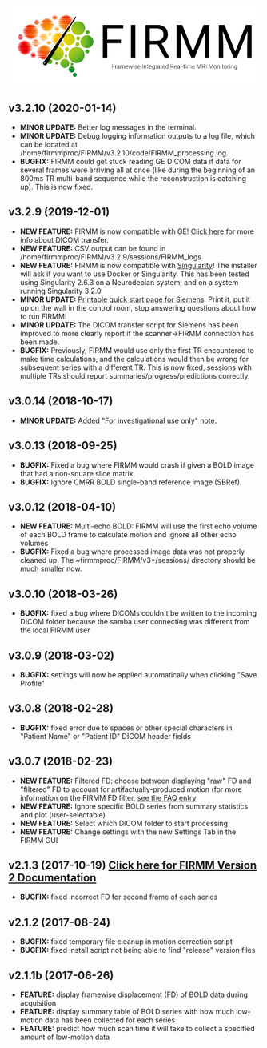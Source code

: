 ![Logo](img/FirmmLogo.png)

## v3.2.10 (2020-01-14)
* **MINOR UPDATE:** Better log messages in the terminal.
* **MINOR UPDATE:** Debug logging information outputs to a log file, which can be located at /home/firmmproc/FIRMM/v3.2.10/code/FIRMM_processing.log.
* **BUGFIX:** FIRMM could get stuck reading GE DICOM data if data for several frames were arriving all at once (like during the beginning of an 800ms TR multi-band sequence while the reconstruction is catching up). This is now fixed.

## v3.2.9 (2019-12-01)
* **NEW FEATURE:** FIRMM is now compatible with GE! [Click here](https://firmm.readthedocs.io/en/3.2/ge_dicom_streaming/) for more info about DICOM transfer.
* **NEW FEATURE:** CSV output can be found in /home/firmmproc/FIRMM/v3.2.9/sessions/FIRMM_logs
* **NEW FEATURE:** FIRMM is now compatible with [Singularity](https://sylabs.io/singularity/)! The installer will ask if you want to use Docker or Singularity. This has been tested using Singularity 2.6.3 on a Neurodebian system, and on a system running Singularity 3.2.0.
* **MINOR UPDATE:** [Printable quick start page for Siemens](https://github.com/FIRMMsoftware/firmm_docs/raw/3.2/docs/FIRMM_Operator_Instructions_SIEMENS.pdf). Print it, put it up on the wall in the control room, stop answering questions about how to run FIRMM!
* **MINOR UPDATE:** The DICOM transfer script for Siemens has been improved to more clearly report if the scanner->FIRMM connection has been made.
* **BUGFIX:** Previously, FIRMM would use only the first TR encountered to make time calculations, and the calculations would then be wrong for subsequent series with a different TR. This is now fixed, sessions with multiple TRs should report summaries/progress/predictions correctly.

## v3.0.14 (2018-10-17)
* **MINOR UPDATE:** Added "For investigational use only" note.

## v3.0.13 (2018-09-25)
* **BUGFIX:** Fixed a bug where FIRMM would crash if given a BOLD image that had a non-square slice matrix.
* **BUGFIX:** Ignore CMRR BOLD single-band reference image (SBRef).

## v3.0.12 (2018-04-10)
* **NEW FEATURE:** Multi-echo BOLD: FIRMM will use the first echo volume of each BOLD frame to calculate motion and ignore all other echo volumes
* **BUGFIX:** Fixed a bug where processed image data was not properly cleaned up. The ~firmmproc/FIRMM/v3*/sessions/ directory should be much smaller now.

## v3.0.10 (2018-03-26)
* **BUGFIX:** fixed a bug where DICOMs couldn't be written to the incoming DICOM folder because the samba user connecting was different from the local FIRMM user

## v3.0.9 (2018-03-02)
* **BUGFIX:** settings will now be applied automatically when clicking "Save Profile"

## v3.0.8 (2018-02-28)
* **BUGFIX:** fixed error due to spaces or other special characters in "Patient Name" or "Patient ID" DICOM header fields

## v3.0.7 (2018-02-23)
* **NEW FEATURE:** Filtered FD: choose between displaying "raw" FD and "filtered" FD to account for artifactually-produced motion (for more information on the FIRMM FD filter, [see the FAQ entry](FAQ.md#what-is-the-firmm-fd-filter)
* **NEW FEATURE:** Ignore specific BOLD series from summary statistics and plot (user-selectable)
* **NEW FEATURE:** Select which DICOM folder to start processing
* **NEW FEATURE:** Change settings with the new Settings Tab in the FIRMM GUI

## v2.1.3 (2017-10-19) [Click here for FIRMM Version 2 Documentation](http://firmm.readthedocs.io/en/2.1.3/)
* **BUGFIX:** fixed incorrect FD for second frame of each series

## v2.1.2 (2017-08-24)
* **BUGFIX:** fixed temporary file cleanup in motion correction script
* **BUGFIX:** fixed install script not being able to find "release" version files

## v2.1.1b (2017-06-26)
* **FEATURE:** display framewise displacement (FD) of BOLD data during acquisition
* **FEATURE:** display summary table of BOLD series with how much low-motion data has been collected for each series
* **FEATURE:** predict how much scan time it will take to collect a specified amount of low-motion data
